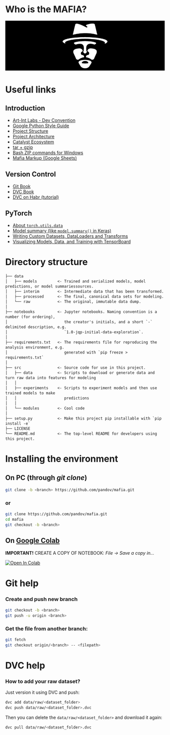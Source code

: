 # Who is the MAFIA?
![Are you a mafia?](logo.jpg)
# Useful links
## Introduction
* [Art-Int Labs - Dev Convention](https://docs.google.com/document/d/1qs7vi74OvmC4_PsLBfB3ezuobYa_O34mdIJZJHnfdys/edit)
* [Google Python Style Guide](http://google.github.io/styleguide/pyguide.html)
* [Project Structure](https://drivendata.github.io/cookiecutter-data-science/)
* [Project Architecture](https://app.diagrams.net/#G1iJksSBIb5lPlgQm7wF63_lALs-z9lZip)
* [Catalyst Ecosystem](https://catalyst-team.github.io/catalyst/)
* [tar + gzip](https://www.howtogeek.com/248780/how-to-compress-and-extract-files-using-the-tar-command-on-linux/)
* [Bash ZIP commands for Windows](http://stahlworks.com/dev/index.php?tool=zipunzip)
* [Mafia Markup (Google Sheets)](https://docs.google.com/spreadsheets/d/1FBzMgIyHwBZjK7LXHRejphz5x802ytXdIyRwWFrUw1A/edit#gid=1227655998)
## Version Control
* [Git Book](https://git-scm.com/book/ru/v2/)
* [DVC Book](https://dvc.org/doc/home)
* [DVC on Habr (tutorial)](https://habr.com/ru/company/raiffeisenbank/blog/461803/)
## PyTorch
* [About `torch.utils.data`](https://pytorch.org/docs/stable/data.html)
* [Model summary (like `model.summary()` in Keras)](https://github.com/sksq96/pytorch-summary)
* [Writing Custom Datasets, DataLoaders and Transforms](https://pytorch.org/tutorials/beginner/data_loading_tutorial.html)
* [Visualizing Models, Data, and Training with TensorBoard](https://pytorch.org/tutorials/intermediate/tensorboard_tutorial.html)

# Directory structure
```
├── data
│   ├── models         <- Trained and serialized models, model predictions, or model summariessources.
│   ├── interim        <- Intermediate data that has been transformed.
│   ├── processed      <- The final, canonical data sets for modeling.
│   └── raw            <- The original, immutable data dump.
│
├── notebooks          <- Jupyter notebooks. Naming convention is a number (for ordering),
│                         the creator's initials, and a short `-` delimited description, e.g.
│                         `1.0-jqp-initial-data-exploration`.
│
├── requirements.txt   <- The requirements file for reproducing the analysis environment, e.g.
│                         generated with `pip freeze > requirements.txt`
│
├── src                <- Source code for use in this project.
│   ├── data           <- Scripts to download or generate data and turn raw data into features for modeling
│   │
│   ├── experiments    <- Scripts to experiment models and then use trained models to make
│   │                     predictions
│   │
│   └── modules        <- Cool code
│
├── setup.py           <- Make this project pip installable with `pip install -e`
├── LICENSE
└── README.md          <- The top-level README for developers using this project.
```

# Installing the environment
## On PC (through *git clone*)
```bash
git clone -b <branch> https://github.com/pandov/mafia.git
```
### **or**
```bash
git clone https://github.com/pandov/mafia.git
cd mafia
git checkout -b <branch>
```

## On [Google Colab](https://colab.research.google.com/notebooks/welcome.ipynb#recent=true)
**IMPORTANT!** CREATE A COPY OF NOTEBOOK: *File -> Save a copy in...*

[![Open In Colab](https://colab.research.google.com/assets/colab-badge.svg)](https://colab.research.google.com/github/pandov/mafia/blob/master/notebooks/colab.ipynb)
# Git help
### Create and push new branch
```bash
git checkout -b <branch>
git push -u origin <branch>
```
### Get the file from another branch:
```bash
git fetch
git checkout origin/<branch> -- <filepath>
```

# DVC help
### How to add your raw dataset?
Just version it using DVC and push:
```bash
dvc add data/raw/<dataset_folder>
dvc push data/raw/<dataset_folder>.dvc
```
Then you can delete the `data/raw/<dataset_folder>` and download it again:
```bash
dvc pull data/raw/<dataset_folder>.dvc
```
